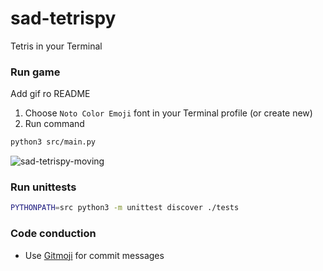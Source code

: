 # sad-tetrispy

Tetris in your Terminal

### Run game

Add gif ro README

1. Choose `Noto Color Emoji` font in your Terminal profile (or create new)
2. Run command

```sh
python3 src/main.py
```

![sad-tetrispy-moving](https://github.com/sad-company/sad-tetrispy/tree/main/doc/gif/move.gif)

### Run unittests

```sh
PYTHONPATH=src python3 -m unittest discover ./tests
```

### Code conduction

* Use [Gitmoji](https://gitmoji.dev/) for commit messages
